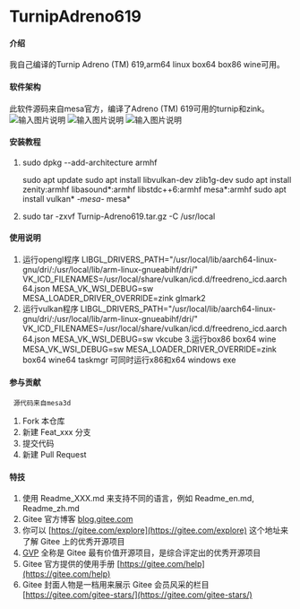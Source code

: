 # TurnipAdreno619

#### 介绍
我自己编译的Turnip Adreno (TM) 619,arm64 linux box64 box86 wine可用。

#### 软件架构
此软件源码来自mesa官方，编译了Adreno (TM) 619可用的turnip和zink。![输入图片说明](Screenshot_2023-06-28-00-14-56-775_com.termux.x11.jpg)
![输入图片说明](Screenshot_2023-06-28-00-18-29-402_com.termux.x11.jpg)
![输入图片说明](Screenshot_2023-06-28-00-16-45-007_com.termux.x11.jpg)

#### 安装教程

1.  sudo dpkg --add-architecture armhf      

    sudo apt update
    sudo apt install libvulkan-dev zlib1g-dev
    sudo apt install zenity:armhf libasound*:armhf libstdc++6:armhf mesa*:armhf
    sudo apt install vulkan* *-mesa-* mesa*
2.  sudo tar -zxvf Turnip-Adreno619.tar.gz -C /usr/local

#### 使用说明

1. 运行opengl程序
    LIBGL_DRIVERS_PATH="/usr/local/lib/aarch64-linux-gnu/dri/:/usr/local/lib/arm-linux-gnueabihf/dri/" VK_ICD_FILENAMES=/usr/local/share/vulkan/icd.d/freedreno_icd.aarch64.json MESA_VK_WSI_DEBUG=sw MESA_LOADER_DRIVER_OVERRIDE=zink glmark2
2. 运行vulkan程序
   LIBGL_DRIVERS_PATH="/usr/local/lib/aarch64-linux-gnu/dri/:/usr/local/lib/arm-linux-gnueabihf/dri/" VK_ICD_FILENAMES=/usr/local/share/vulkan/icd.d/freedreno_icd.aarch64.json MESA_VK_WSI_DEBUG=sw vkcube
3.运行box86 box64 wine
MESA_VK_WSI_DEBUG=sw MESA_LOADER_DRIVER_OVERRIDE=zink box64 wine64 taskmgr​
可同时运行x86和x64 windows exe

#### 参与贡献
     源代码来自mesa3d

1.  Fork 本仓库
2.  新建 Feat_xxx 分支
3.  提交代码
4.  新建 Pull Request


#### 特技

1.  使用 Readme\_XXX.md 来支持不同的语言，例如 Readme\_en.md, Readme\_zh.md
2.  Gitee 官方博客 [blog.gitee.com](https://blog.gitee.com)
3.  你可以 [https://gitee.com/explore](https://gitee.com/explore) 这个地址来了解 Gitee 上的优秀开源项目
4.  [GVP](https://gitee.com/gvp) 全称是 Gitee 最有价值开源项目，是综合评定出的优秀开源项目
5.  Gitee 官方提供的使用手册 [https://gitee.com/help](https://gitee.com/help)
6.  Gitee 封面人物是一档用来展示 Gitee 会员风采的栏目 [https://gitee.com/gitee-stars/](https://gitee.com/gitee-stars/)
